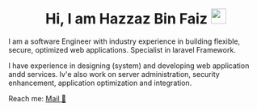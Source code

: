 <h1 align="center">Hi, I am Hazzaz Bin Faiz <img src="https://raw.githubusercontent.com/MartinHeinz/MartinHeinz/master/wave.gif" width="30px"></h1>

I am a software Engineer with industry experience in building flexible, secure, optimized web applications. Specialist in laravel Framework.

I have experience in designing (system) and developing web application andd services. Iv'e also work on server administration, security enhancement, application optimization and integration.

Reach me: [Mail 📧](mailto:hazzazbinfaiz@gmail.com)
